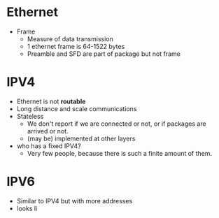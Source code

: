 # Ethernet
- Frame
	- Measure of data transmission
	- 1 ethernet frame is 64-1522 bytes
	- Preamble and SFD are part of package but not frame
# IPV4
- Ethernet is not **routable**
- Long distance and scale communications
- Stateless
	- We don't report if we are connected or not, or if packages are arrived or not.
	- (may be) implemented at other layers
- who has a fixed IPV4?
	- Very few people, because there is such a finite amount of them.
# IPV6
- Similar to IPV4 but with more addresses
- looks li

